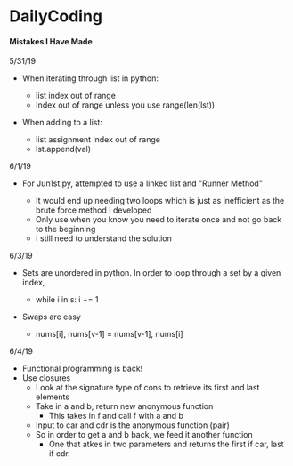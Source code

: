 # DailyCoding

#### Mistakes I Have Made

5/31/19

- When iterating through list in python:
  - list index out of range
  - Index out of range unless you use range(len(lst))
- When adding to a list:

  - list assignment index out of range
  - lst.append(val)

6/1/19

- For Jun1st.py, attempted to use a linked list and "Runner Method"

  - It would end up needing two loops which is just as inefficient as the brute force method I developed
  - Only use when you know you need to iterate once and not go back to the beginning
  - I still need to understand the solution

6/3/19

- Sets are unordered in python. In order to loop through a set by a given index,

  - while i in s: i += 1

- Swaps are easy
  - nums[i], nums[v-1] = nums[v-1], nums[i]

6/4/19

- Functional programming is back!
- Use closures
  - Look at the signature type of cons to retrieve its first and last elements
  - Take in a and b, return new anonymous function
    - This takes in f and call f with a and b
  - Input to car and cdr is the anonymous function (pair)
  - So in order to get a and b back, we feed it another function
    - One that atkes in two parameters and returns the first if car, last if cdr.
